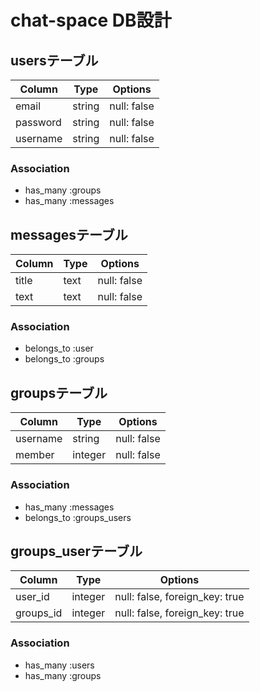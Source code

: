 # chat-space DB設計
## usersテーブル
|Column|Type|Options|
|------|----|-------|
|email|string|null: false|
|password|string|null: false|
|username|string|null: false|
### Association
- has_many :groups
- has_many :messages

## messagesテーブル
|Column|Type|Options|
|------|----|-------|
|title|text|null: false|
|text|text|null: false|

### Association
- belongs_to :user
- belongs_to :groups

## groupsテーブル
|Column|Type|Options|
|------|----|-------|
|username|string|null: false|
|member|integer|null: false|
### Association
- has_many :messages
- belongs_to :groups_users

## groups_userテーブル
|Column|Type|Options|
|------|----|-------|
|user_id|integer|null: false, foreign_key: true|
|groups_id|integer|null: false, foreign_key: true|
### Association
- has_many :users
- has_many :groups

